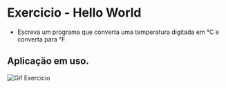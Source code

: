 # Exercicio - Hello World
- Escreva um programa que converta uma temperatura digitada em °C e converta para °F.

## Aplicação em uso.

![Gif Exercicio](./img/exercicio.png)